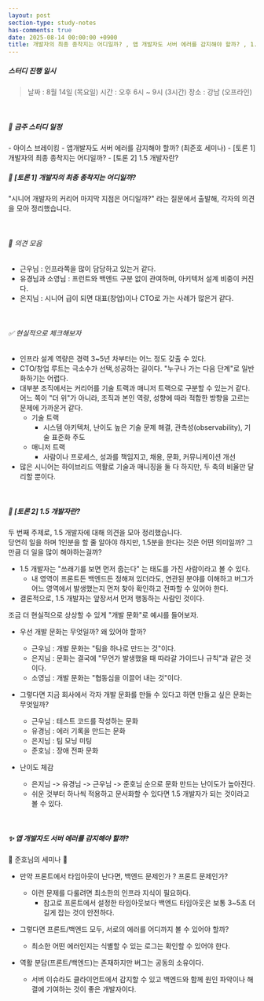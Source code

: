 ```yaml
---
layout: post
section-type: study-notes
has-comments: true
date: 2025-08-14 00:00:00 +0900
title: 개발자의 최종 종착지는 어디일까? , 앱 개발자도 서버 에러를 감지해야 할까? , 1.5 개발자란 ? 
---
```


<h5> 스터디 진행 일시</h5>
<blockquote>날짜 : 8월 14일 (목요일)    
시간 : 오후 6시 ~ 9시 (3시간)   
장소 : 강남 (오프라인)
</blockquote>

<br>

<h5> 🔧 금주 스터디 일정 </h5>
- 아이스 브레이킹
- 앱개발자도 서버 에러를 감지해야 할까? (최준호 세미나)
- [토론 1] 개발자의 최종 종착지는 어디일까? 
- [토론 2] 1.5 개발자란?

<br>  

<h5> 🐥 [토론 1] 개발자의 최종 종착지는 어디일까? </h5>  

"시니어 개발자의 커리어 마지막 지점은 어디일까?" 라는 질문에서 출발해, 각자의 의견을 모아 정리했습니다.   

<br>

<h6>🐾 의견 모음</h6>  

* 근우님 : 인프라쪽을 많이 담당하고 있는거 같다. 
* 유경님과 소영님 : 프런트와 백엔드 구분 없이 관여하며, 아키텍처 설계 비중이 커진다.
* 은지님 : 시니어 급이 되면 대표(창업)이나 CTO로 가는 사례가 많은거 같다. 

<br>  

<h6>✅ 현실적으로 체크해보자</h6>  

* 인프라 설계 역량은 경력 3~5년 차부터는 어느 정도 갖출 수 있다. 
* CTO/창업 루트는 극소수가 선택,성공하는 길이다. "누구나 가는 다음 단계"로 일반화하기는 어렵다. 
* 대부분 조직에서는 커리어를 기술 트랙과 매니저 트랙으로 구분할 수 있는거 같다. 어느 쪽이 "더 위"가 아니라, 조직과 본인 역량, 성향에 따라 적합한 방향을 고르는 문제에 가까운거 같다. 
    * 기술 트랙
        * 시스템 아키텍처, 난이도 높은 기술 문제 해결, 관측성(observability), 기술 표준화 주도
    * 매니저 트랙   
        * 사람이나 프로세스, 성과를 책임지고, 채용, 문화, 커뮤니케이션 개선
* 많은 시니어는 하이브리드 역활로 기술과 매니징을 둘 다 하지만, 두 축의 비율만 달리할 뿐이다. 


<br>  

<h5> 🐥 [토론 2] 1.5 개발자란? </h5>  

두 번째 주제로, 1.5 개발자에 대해 의견을 모아 정리했습니다.  
당연히 일을 하며 1인분을 할 줄 알아야 하지만, 1.5분을 한다는 것은 어떤 의미일까? 그만큼 더 일을 많이 해야하는걸까?     

* 1.5 개발자는 "쓰래기를 보면 먼저 줍는다" 는 태도를 가진 사람이라고 볼 수 있다. 
    * 내 영역이 프론트든 백엔드든 정해져 있더라도, 연관된 분야를 이해하고 버그가 어느 영역에서 발생했는지 먼저 찾아 확인하고 전파할 수 있어야 한다. 
* 결론적으로, 1.5 개발자는 앞장서서 먼저 행동하는 사람인 것이다. 

조금 더 현실적으로 상상할 수 있게 "개발 문화"로 예시를 들어보자. 

* 우선 개발 문화는 무엇일까? 왜 있어야 할까?   
    * 근우님 : 개발 문화는 "팀을 하나로 만드는 것"이다.
    * 은지님 : 문화는 결국에 "무언가 발생했을 때 따라갈 가이드나 규칙"과 같은 것이다.
    * 소영님 : 개발 문화는 "협동심을 이끌어 내는 것"이다. 

* 그렇다면 지금 회사에서 각자 개발 문화를 만들 수 있다고 하면 만들고 싶은 문화는 무엇일까?
    * 근우님 : 테스트 코드를 작성하는 문화
    * 유경님 : 에러 기록을 만드는 문화
    * 은지님 : 팀 모닝 미팅
    * 준호님 : 장애 전파 문화 

* 난이도 체감
    * 은지님 -> 유경님 -> 근우님 -> 준호님 순으로 문화 만드는 난이도가 높아진다. 
    * 쉬운 것부터 하나씩 적용하고 문서화할 수 있다면 1.5 개발자가 되는 것이라고 볼 수 있다. 

<br>  

<h5> ✨ 앱 개발자도 서버 에러를 감지해야 할까? </h5>
🙌 준호님의 세미나 🙌  

* 만약 프론트에서 타임아웃이 난다면, 백엔드 문제인가 ? 프론트 문제인가? 
    * 이런 문제를 다룰려면 최소한의 인프라 지식이 필요하다. 
        * 참고로 프론트에서 설정한 타임아웃보다 백엔드 타임아웃은 보통 3~5초 더 길게 잡는 것이 안전하다.

* 그렇다면 프론트/백엔드 모두, 서로의 에러를 어디까지 볼 수 있어야 할까? 
    * 최소한 어떤 에러인지는 식별할 수 있는 로그는 확인할 수 있어야 한다. 

* 역활 분담(프론트/백엔드)는 존재하지만 버그는 공동의 소유이다.
    * 서버 이슈라도 클라이언트에서 감지할 수 있고 백엔드와 함께 원인 파악이나 해결에 기여하는 것이 좋은 개발자이다. 

<br>
